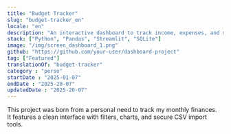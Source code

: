 ```yaml
---
title: "Budget Tracker"
slug: "budget-tracker_en"
locale: "en"
description: "An interactive dashboard to track income, expenses, and monthly balances."
stack: ["Python", "Pandas", "Streamlit", "SQLite"]
image: "/img/screen_dashboard_1.png"
github: "https://github.com/your-user/dashboard-project"
tag: ["Featured"]
translationOf: "budget-tracker"
category : "perso"
startDate : "2025-01-07"
endDate : "2025-20-07"
updatedDate : "2025-20-07"
---
```


This project was born from a personal need to track my monthly finances.  
It features a clean interface with filters, charts, and secure CSV import tools.
